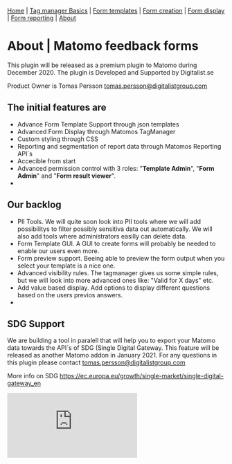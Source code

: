 [Home](./index.md) | [Tag manager Basics](./tag-manager-basics.md) | [Form templates](./form-templates.md) | [Form creation](./form-creation.md) | [Form display](./form-display.md) | [Form reporting](./form-reporting.md) | [About](./about.md)

# About | Matomo feedback forms
This plugin will be released as a premium plugin to Matomo during December 2020.
The plugin is Developed and Supported by Digitalist.se

Product Owner is Tomas Persson
tomas.persson@digitalistgroup.com

## The initial features are
- Advance Form Template Support through json templates
- Advanced Form Display through Matomos TagManager
- Custom styling through CSS
- Reporting and segmentation of report data through Matomos Reporting API´s
- Accecible from start
- Advanced permission control with 3 roles: "**Template Admin**",  "**Form Admin**" and  "**Form result viewer**".
- 


## Our backlog
- PII Tools. We will quite soon look into PII tools where we will add possibilitys to filter possibly sensitiva data out automatically. We will also add tools where administrators easilly can delete data.
- Form Template GUI. A GUI to create forms will probably be needed to enable our users even more.
- Form preview support. Beeing able to preview the form output when you select your template is a nice one.
- Advanced visibility rules. The tagmanager gives us some simple rules, but we will look into more advanced ones like: "Valid for X days" etc.
- Add value based display. Add options to display different questions based on the users previos answers.
- 

## SDG Support
We are building a tool in paralell that will help you to export your Matomo data towards the API´s of SDG (Single Digital Gateway. 
This feature will be released as another Matomo addon in January 2021. 
For any questions in this plugin please contact tomas.persson@digitalistgroup.com

More info on SDG
https://ec.europa.eu/growth/single-market/single-digital-gateway_en

![form-example-stars-and-radio](https://digi-matomo.dglive.net/matomo.php?idsite=31&amp;rec=1&amp;action_name=FormAbout)